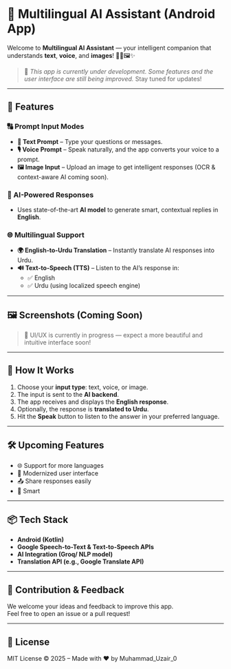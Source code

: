 # 🤖 Multilingual AI Assistant (Android App)

Welcome to **Multilingual AI Assistant** — your intelligent companion that understands **text**, **voice**, and **images**! 🎤📝🖼️✨

> 🚧 *This app is currently under development. Some features and the user interface are still being improved.* Stay tuned for updates!

---

## 🌟 Features

### 🔠 Prompt Input Modes
- **📝 Text Prompt** – Type your questions or messages.
- **🎙️ Voice Prompt** – Speak naturally, and the app converts your voice to a prompt.
- **🖼️ Image Input** – Upload an image to get intelligent responses (OCR & context-aware AI coming soon).

### 🤖 AI-Powered Responses
- Uses state-of-the-art **AI model** to generate smart, contextual replies in **English**.

### 🌐 Multilingual Support
- **🌍 English-to-Urdu Translation** – Instantly translate AI responses into Urdu.
- **🔊 Text-to-Speech (TTS)** – Listen to the AI’s response in:
  - ✅ English
  - ✅ Urdu (using localized speech engine)

---

## 🖼️ Screenshots (Coming Soon)
> 📱 UI/UX is currently in progress — expect a more beautiful and intuitive interface soon!

---

## 🚀 How It Works

1. Choose your **input type**: text, voice, or image.
2. The input is sent to the **AI backend**.
3. The app receives and displays the **English response**.
4. Optionally, the response is **translated to Urdu**.
5. Hit the **Speak** button to listen to the answer in your preferred language.

---

## 🛠️ Upcoming Features

- 🌐 Support for more languages
- 📲 Modernized user interface
- 📤 Share responses easily
- 🎯 Smart 

---

## 📦 Tech Stack

- **Android (Kotlin)**
- **Google Speech-to-Text & Text-to-Speech APIs**
- **AI Integration (Groq/ NLP model)**
- **Translation API (e.g., Google Translate API)**

---

## 📣 Contribution & Feedback

We welcome your ideas and feedback to improve this app.  
Feel free to open an issue or a pull request!

---

## 📄 License

MIT License © 2025 – Made with ❤️ by Muhammad_Uzair_0 
